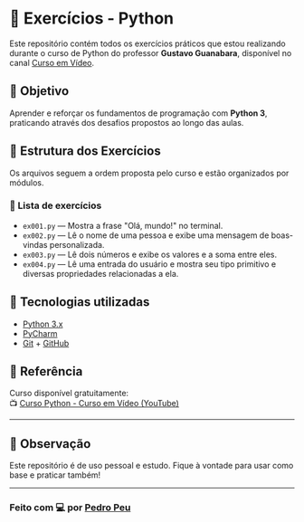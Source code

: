 # 🐍 Exercícios - Python

Este repositório contém todos os exercícios práticos que estou realizando durante o curso de Python do professor **Gustavo Guanabara**, disponível no canal [Curso em Vídeo](https://www.youtube.com/watch?v=nIHq1MtJaKs&list=PLHz_AreHm4dm6wYOIW20Nyg12TAjmMGT-).

## 🎯 Objetivo

Aprender e reforçar os fundamentos de programação com **Python 3**, praticando através dos desafios propostos ao longo das aulas.

## 📁 Estrutura dos Exercícios

Os arquivos seguem a ordem proposta pelo curso e estão organizados por módulos.

### 📄 Lista de exercícios

- `ex001.py` — Mostra a frase "Olá, mundo!" no terminal.
- `ex002.py` — Lê o nome de uma pessoa e exibe uma mensagem de boas-vindas personalizada.
- `ex003.py` — Lê dois números e exibe os valores e a soma entre eles.
- `ex004.py` — Lê uma entrada do usuário e mostra seu tipo primitivo e diversas propriedades relacionadas a ela.

## 🚀 Tecnologias utilizadas

- [Python 3.x](https://www.python.org/)
- [PyCharm](https://www.jetbrains.com/pycharm/)
- [Git](https://git-scm.com/) + [GitHub](https://github.com/ppedropeu)

## 🔖 Referência

Curso disponível gratuitamente:  
📺 [Curso Python - Curso em Vídeo (YouTube)](https://www.youtube.com/watch?v=nIHq1MtJaKs&list=PLHz_AreHm4dm6wYOIW20Nyg12TAjmMGT-)

---

## 📌 Observação

Este repositório é de uso pessoal e estudo. Fique à vontade para usar como base e praticar também!

---

### Feito com 💻 por [Pedro Peu](https://github.com/ppedropeu)